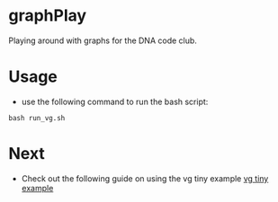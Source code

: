 # graphPlay
Playing around with graphs for the DNA code club.

# Usage
* use the following command to run the bash script:

```
bash run_vg.sh
```
# Next
* Check out the following guide on using the vg tiny example
[vg tiny example](https://gtpb.github.io/CPANG18/pages/toy_examples)
